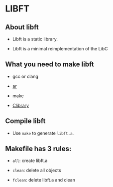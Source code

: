 # LIBFT

## About libft
* Libft is a static library.

* Libft is a minimal reimplementation of the LibC

## What you need to make libft

* gcc or clang

* [ar](https://linux.die.net/man/1/ar)

* make

* [Clibrary](https://en.wikipedia.org/wiki/C_standard_library)

## Compile libft

* Use `make` to generate `libft.a`.


## Makefile has 3 rules:

  * `all`: create libft.a
  
  * `clean`: delete all objects
  
  * `fclean`: delete libft.a and clean

